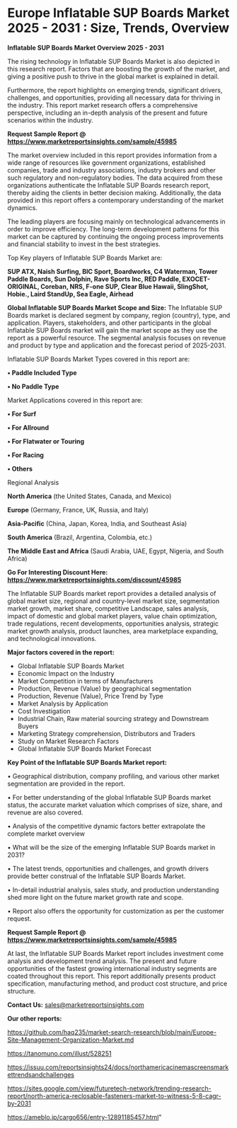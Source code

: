 # Europe Inflatable SUP Boards Market 2025 - 2031 : Size, Trends, Overview

<Strong> Inflatable SUP Boards Market Overview 2025 - 2031</strong>

The rising technology in Inflatable SUP Boards Market is also depicted in this research report. Factors that are boosting the growth of the market, and giving a positive push to thrive in the global market is explained in detail.

Furthermore, the report highlights on emerging trends, significant drivers, challenges, and opportunities, providing all necessary data for thriving in the industry. This report market research offers a comprehensive perspective, including an in-depth analysis of the present and future scenarios within the industry.

<strong>Request Sample Report @ <a href=https://www.marketreportsinsights.com/sample/45985>https://www.marketreportsinsights.com/sample/45985</a></strong>

The market overview included in this report provides information from a wide range of resources like government organizations, established companies, trade and industry associations, industry brokers and other such regulatory and non-regulatory bodies. The data acquired from these organizations authenticate the Inflatable SUP Boards research report, thereby aiding the clients in better decision making. Additionally, the data provided in this report offers a contemporary understanding of the market dynamics.

The leading players are focusing mainly on technological advancements in order to improve efficiency. The long-term development patterns for this market can be captured by continuing the ongoing process improvements and financial stability to invest in the best strategies.

Top Key players of Inflatable SUP Boards Market are:

<strong>SUP ATX, Naish Surfing, BIC Sport, Boardworks, C4 Waterman, Tower Paddle Boards, Sun Dolphin, Rave Sports Inc, RED Paddle, EXOCET-ORIGINAL, Coreban, NRS, F-one SUP, Clear Blue Hawaii, SlingShot, Hobie., Laird StandUp, Sea Eagle, Airhead</strong>

<strong><b>Global Inflatable SUP Boards Market Scope and Size:</b></strong>
The Inflatable SUP Boards market is declared segment by company, region (country), type, and application. Players, stakeholders, and other participants in the global Inflatable SUP Boards market will gain the market scope as they use the report as a powerful resource. The segmental analysis focuses on revenue and product by type and application and the forecast period of 2025-2031.

Inflatable SUP Boards Market Types covered in this report are:

<strong>•  Paddle Included Type

•  No Paddle Type</strong>

Market Applications covered in this report are:

<strong>•  For Surf

•  For Allround

•  For Flatwater or Touring

•  For Racing

•  Others</strong> 

Regional Analysis

<strong>North America</strong> (the United States, Canada, and Mexico)

<strong>Europe</strong> (Germany, France, UK, Russia, and Italy)

<strong>Asia-Pacific</strong> (China, Japan, Korea, India, and Southeast Asia)

<strong>South America</strong> (Brazil, Argentina, Colombia, etc.)

<strong>The Middle East and Africa</strong> (Saudi Arabia, UAE, Egypt, Nigeria, and South Africa)

<strong>Go For Interesting Discount Here: <a href=https://www.marketreportsinsights.com/discount/45985>https://www.marketreportsinsights.com/discount/45985</a></strong>

The Inflatable SUP Boards market report provides a detailed analysis of global market size, regional and country-level market size, segmentation market growth, market share, competitive Landscape, sales analysis, impact of domestic and global market players, value chain optimization, trade regulations, recent developments, opportunities analysis, strategic market growth analysis, product launches, area marketplace expanding, and technological innovations.

<strong><b>Major factors covered in the report:</b></strong>
<ul>
  <li>Global Inflatable SUP Boards Market </li>
  <li>Economic Impact on the Industry</li>
  <li>Market Competition in terms of Manufacturers</li>
  <li>Production, Revenue (Value) by geographical segmentation</li>
  <li>Production, Revenue (Value), Price Trend by Type</li>
  <li>Market Analysis by Application</li>
  <li>Cost Investigation</li>
  <li>Industrial Chain, Raw material sourcing strategy and Downstream Buyers</li>
  <li>Marketing Strategy comprehension, Distributors and Traders</li>
  <li>Study on Market Research Factors</li>
  <li>Global Inflatable SUP Boards Market Forecast</li>
</ul>

<strong><b>Key Point of the Inflatable SUP Boards Market report:</b></strong>

• Geographical distribution, company profiling, and various other market segmentation are provided in the report.

• For better understanding of the global Inflatable SUP Boards market status, the accurate market valuation which comprises of size, share, and revenue are also covered.

• Analysis of the competitive dynamic factors better extrapolate the complete market overview

• What will be the size of the emerging Inflatable SUP Boards market in 2031?

• The latest trends, opportunities and challenges, and growth drivers provide better construal of the Inflatable SUP Boards Market.

• In-detail industrial analysis, sales study, and production understanding shed more light on the future market growth rate and scope.

• Report also offers the opportunity for customization as per the customer request.

<strong>Request Sample Report @ <a href=https://www.marketreportsinsights.com/sample/45985>https://www.marketreportsinsights.com/sample/45985</a></strong>

At last, the Inflatable SUP Boards Market report includes investment come analysis and development trend analysis. The present and future opportunities of the fastest growing international industry segments are coated throughout this report. This report additionally presents product specification, manufacturing method, and product cost structure, and price structure.

<strong>Contact Us:</strong>
sales@marketreportsinsights.com

<strong>Our other reports:</strong>

<a href=https://github.com/haq235/market-search-research/blob/main/Europe-Site-Management-Organization-Market.md>https://github.com/haq235/market-search-research/blob/main/Europe-Site-Management-Organization-Market.md</a>

<a href=https://tanomuno.com/illust/528251>https://tanomuno.com/illust/528251</a>

<a href=https://issuu.com/reportsinsights24/docs/northamericacinemascreensmarkettrendsandchallenges>https://issuu.com/reportsinsights24/docs/northamericacinemascreensmarkettrendsandchallenges</a>

<a href=https://sites.google.com/view/futuretech-network/trending-research-report/north-america-reclosable-fasteners-market-to-witness-5-8-cagr-by-2031>https://sites.google.com/view/futuretech-network/trending-research-report/north-america-reclosable-fasteners-market-to-witness-5-8-cagr-by-2031</a>

<a href=https://ameblo.jp/cargo656/entry-12891185457.html>https://ameblo.jp/cargo656/entry-12891185457.html</a>"
